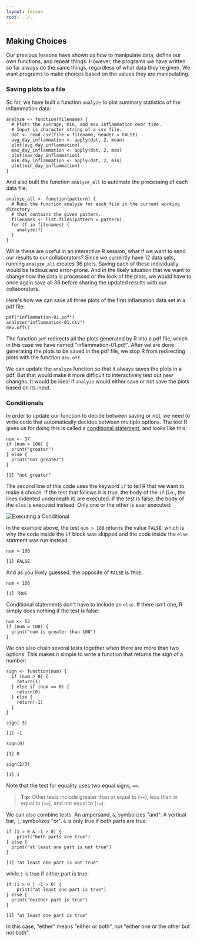 ```yaml
---
layout: lesson
root: ../..
---
```




## Making Choices

Our previous lessons have shown us how to manipulate data, define our own functions, and repeat things.
However, the programs we have written so far always do the same things, regardless of what data they're given.
We want programs to make choices based on the values they are manipulating.

### Saving plots to a file

So far, we have built a function `analyze` to plot summary statistics of the inflammation data:


<pre class='in'><code>analyze <- function(filename) {
  # Plots the average, min, and max inflammation over time.
  # Input is character string of a csv file.
  dat <- read.csv(file = filename, header = FALSE)
  avg_day_inflammation <- apply(dat, 2, mean)
  plot(avg_day_inflammation)
  max_day_inflammation <- apply(dat, 2, max)
  plot(max_day_inflammation)
  min_day_inflammation <- apply(dat, 2, min)
  plot(min_day_inflammation)
}</code></pre>

And also built the function `analyze_all` to automate the processing of each data file:


<pre class='in'><code>analyze_all <- function(pattern) {
  # Runs the function analyze for each file in the current working directory
  # that contains the given pattern.
  filenames <- list.files(pattern = pattern)
  for (f in filenames) {
    analyze(f)
  }
}</code></pre>

While these are useful in an interactive R session, what if we want to send our results to our collaborators?
Since we currently have 12 data sets, running `analyze_all` creates 36 plots.
Saving each of these individually would be tedious and error-prone.
And in the likely situation that we want to change how the data is processed or the look of the plots, we would have to once again save all 36 before sharing the updated results with our collaborators.

Here's how we can save all three plots of the first inflamation data set in a pdf file:


<pre class='in'><code>pdf("inflammation-01.pdf")
analyze("inflammation-01.csv")
dev.off()</code></pre>

The function `pdf` redirects all the plots generated by R into a pdf file, which in this case we have named "inflammation-01.pdf".
After we are done generating the plots to be saved in the pdf file, we stop R from redirecting plots with the function `dev.off`.

We can update the `analyze` function so that it always saves the plots in a pdf.
But that would make it more difficult to interactively test out new changes.
It would be ideal if `analyze` would either save or not save the plots based on its input.

### Conditionals

In order to update our function to decide between saving or not, we need to write code that automatically decides between multiple options.
The tool R gives us for doing this is called a [conditional statement](../../gloss.html#conditional-statement), and looks like this:


<pre class='in'><code>num <- 37
if (num > 100) {
  print("greater")
} else {
  print("not greater")
}</code></pre>



<div class='out'><pre class='out'><code>[1] "not greater"
</code></pre></div>

The second line of this code uses the keyword `if` to tell R that we want to make a choice.
If the test that follows it is true, the body of the `if` (i.e., the lines indented underneath it) are executed.
If the test is false, the body of the `else` is executed instead.
Only one or the other is ever executed:

<img src="../python/img/python-flowchart-conditional.svg" alt="Executing a Conditional" />

In the example above, the test `num > 100` returns the value `FALSE`, which is why the code inside the `if` block was skipped and the code inside the `else` statment was run instead.


<pre class='in'><code>num > 100</code></pre>



<div class='out'><pre class='out'><code>[1] FALSE
</code></pre></div>

And as you likely guessed, the opposite of `FALSE` is `TRUE`.


<pre class='in'><code>num < 100</code></pre>



<div class='out'><pre class='out'><code>[1] TRUE
</code></pre></div>

Conditional statements don't have to include an `else`.
If there isn't one, R simply does nothing if the test is false:


<pre class='in'><code>num <- 53
if (num > 100) {
  print("num is greater than 100")
}</code></pre>

We can also chain several tests together when there are more than two options.
This makes it simple to write a function that returns the sign of a number:


<pre class='in'><code>sign <- function(num) {
  if (num > 0) {
    return(1)
  } else if (num == 0) {
    return(0)
  } else {
    return(-1)
  }
}

sign(-3)</code></pre>



<div class='out'><pre class='out'><code>[1] -1
</code></pre></div>



<pre class='in'><code>sign(0)</code></pre>



<div class='out'><pre class='out'><code>[1] 0
</code></pre></div>



<pre class='in'><code>sign(2/3)</code></pre>



<div class='out'><pre class='out'><code>[1] 1
</code></pre></div>

Note that the test for equality uses two equal signs, `==`.

> **Tip:** Other tests include greater than or equal to (`>=`), less than or equal to (`<=`), and not equal to (`!=`).

We can also combine tests.
An ampersand, `&`, symbolizes "and".
A vertical bar, `|`, symbolizes "or".
`&` is only true if both parts are true:


<pre class='in'><code>if (1 > 0 & -1 > 0) {
    print("both parts are true")
} else {
  print("at least one part is not true")
}</code></pre>



<div class='out'><pre class='out'><code>[1] "at least one part is not true"
</code></pre></div>

while `|` is true if either part is true:


<pre class='in'><code>if (1 > 0 | -1 > 0) {
    print("at least one part is true")
} else {
  print("neither part is true")
}</code></pre>



<div class='out'><pre class='out'><code>[1] "at least one part is true"
</code></pre></div>

In this case, "either" means "either or both", not "either one or the other but not both".
